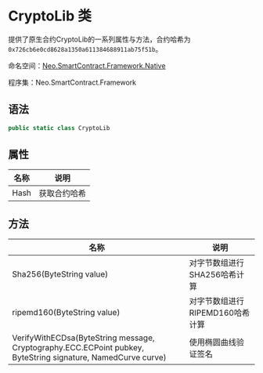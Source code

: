 # CryptoLib 类

提供了原生合约CryptoLib的一系列属性与方法，合约哈希为`0x726cb6e0cd8628a1350a611384688911ab75f51b`。

命名空间：[Neo.SmartContract.Framework.Native](../Neo.SmartContract.Framework.Native.md)

程序集：Neo.SmartContract.Framework

## 语法

```c#
public static class CryptoLib
```

## 属性

| 名称 | 说明         |
| ---- | ------------ |
| Hash | 获取合约哈希 |

## 方法

| 名称                                       | 说明              |
| ---------------------------------------- | --------------- |
| Sha256(ByteString value) | 对字节数组进行SHA256哈希计算 |
| ripemd160(ByteString value) | 对字节数组进行RIPEMD160哈希计算 |
| VerifyWithECDsa(ByteString message, Cryptography.ECC.ECPoint pubkey, ByteString signature, NamedCurve curve) | 使用椭圆曲线验证签名 |